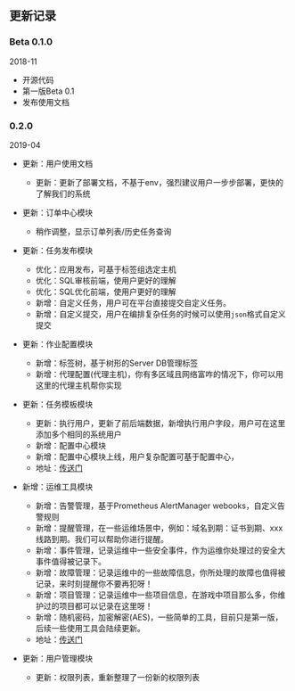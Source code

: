 ## 更新记录

### Beta 0.1.0

2018-11

- 开源代码
- 第一版Beta 0.1
- 发布使用文档


### 0.2.0

2019-04

- 更新：用户使用文档
  - 更新：更新了部署文档，不基于env，强烈建议用户一步步部署，更快的了解我们的系统
  
- 更新：订单中心模块
  - 稍作调整，显示订单列表/历史任务查询

- 更新：任务发布模块
  - 优化：应用发布，可基于标签组选定主机
  - 优化：SQL审核前端，使用户更好的理解
  - 优化：SQL优化前端，使用户更好的理解
  - 新增：自定义任务，用户可在平台直接提交自定义任务。
  - 新增：自定义提交，用户在编排复杂任务的时候可以使用`json`格式自定义提交

- 更新：作业配置模块
  - 新增：标签树，基于树形的Server DB管理标签
  - 新增：代理配置(代理主机)，你有多区域且网络富咋的情况下，你可以用这里的代理主机帮你实现

- 更新：任务模板模块
  - 更新：执行用户，更新了前后端数据，新增执行用户字段，用户可在这里添加多个相同的系统用户
  - 新增：配置中心模块
  - 新增：配置中心模块上线，用户复杂配置可基于配置中心，
  - 地址：[传送门](https://github.com/opendevops-cn/kerrigan)

- 新增：运维工具模块
  - 新增：告警管理，基于Prometheus AlertManager webooks，自定义告警规则
  - 新增：提醒管理，在一些运维场景中，例如：域名到期：证书到期、xxx线路到期。我们可以帮助你进行提醒。
  - 新增：事件管理，记录运维中一些安全事件，作为运维你处理过的安全大事件值得被记录下。
  - 新增：故障管理：记录运维中的一些故障信息，你所处理的故障也值得被记录，来时刻提醒你不要再犯呀！
  - 新增：项目管理：记录运维中一些项目信息，在游戏中项目那么多，你维护过的项目都可以记录在这里呀！
  - 新增：随机密码，加密解密(AES)，一些简单的工具，目前只是第一版，后续一些使用工具会陆续更新。
  - 地址：[传送门](https://github.com/opendevops-cn/codo-tools)

- 更新：用户管理模块
  - 更新：权限列表，重新整理了一份新的权限列表




